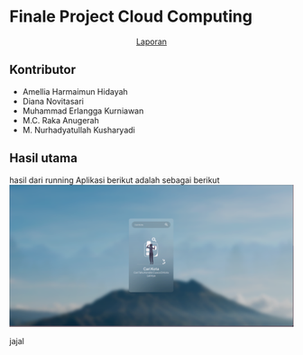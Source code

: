 # Finale Project Cloud Computing
<div align="center">
    <a href="https://docs.google.com/document/d/1-E_JjysibYCLHvg31IF_ZUP5xFzLmM0nlyJYOrQ7xWY/edit?tab=t.0">Laporan</a>
</div>

## Kontributor
- Amellia Harmaimun Hidayah
- Diana Novitasari
- Muhammad Erlangga Kurniawan
- M.C. Raka Anugerah
- M. Nurhadyatullah Kusharyadi


## Hasil utama
hasil dari running Aplikasi berikut adalah sebagai berikut
![Hasil](out/pic1.png)

jajal